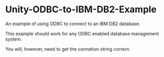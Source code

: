 # Unity-ODBC-to-IBM-DB2-Example
An example of using ODBC to connect to an IBM DB2 database.

This example should work for any ODBC enabled database management system.

You will, however, need to get the connetion string correct.
